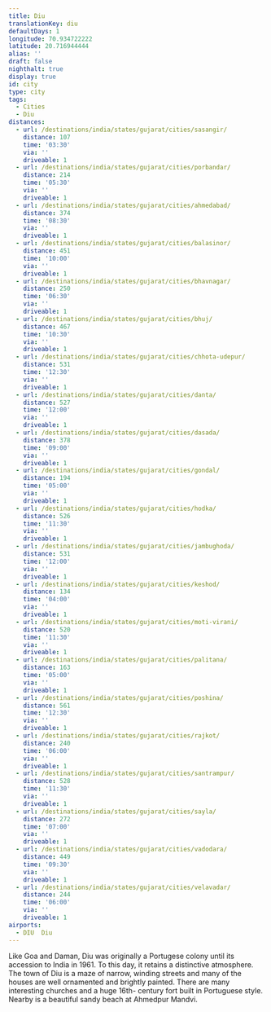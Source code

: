 ```yaml
---
title: Diu
translationKey: diu
defaultDays: 1
longitude: 70.934722222
latitude: 20.716944444
alias: ''
draft: false
nighthalt: true
display: true
id: city
type: city
tags:
  - Cities
  - Diu
distances:
  - url: /destinations/india/states/gujarat/cities/sasangir/
    distance: 107
    time: '03:30'
    via: ''
    driveable: 1
  - url: /destinations/india/states/gujarat/cities/porbandar/
    distance: 214
    time: '05:30'
    via: ''
    driveable: 1
  - url: /destinations/india/states/gujarat/cities/ahmedabad/
    distance: 374
    time: '08:30'
    via: ''
    driveable: 1
  - url: /destinations/india/states/gujarat/cities/balasinor/
    distance: 451
    time: '10:00'
    via: ''
    driveable: 1
  - url: /destinations/india/states/gujarat/cities/bhavnagar/
    distance: 250
    time: '06:30'
    via: ''
    driveable: 1
  - url: /destinations/india/states/gujarat/cities/bhuj/
    distance: 467
    time: '10:30'
    via: ''
    driveable: 1
  - url: /destinations/india/states/gujarat/cities/chhota-udepur/
    distance: 531
    time: '12:30'
    via: ''
    driveable: 1
  - url: /destinations/india/states/gujarat/cities/danta/
    distance: 527
    time: '12:00'
    via: ''
    driveable: 1
  - url: /destinations/india/states/gujarat/cities/dasada/
    distance: 378
    time: '09:00'
    via: ''
    driveable: 1
  - url: /destinations/india/states/gujarat/cities/gondal/
    distance: 194
    time: '05:00'
    via: ''
    driveable: 1
  - url: /destinations/india/states/gujarat/cities/hodka/
    distance: 526
    time: '11:30'
    via: ''
    driveable: 1
  - url: /destinations/india/states/gujarat/cities/jambughoda/
    distance: 531
    time: '12:00'
    via: ''
    driveable: 1
  - url: /destinations/india/states/gujarat/cities/keshod/
    distance: 134
    time: '04:00'
    via: ''
    driveable: 1
  - url: /destinations/india/states/gujarat/cities/moti-virani/
    distance: 520
    time: '11:30'
    via: ''
    driveable: 1
  - url: /destinations/india/states/gujarat/cities/palitana/
    distance: 163
    time: '05:00'
    via: ''
    driveable: 1
  - url: /destinations/india/states/gujarat/cities/poshina/
    distance: 561
    time: '12:30'
    via: ''
    driveable: 1
  - url: /destinations/india/states/gujarat/cities/rajkot/
    distance: 240
    time: '06:00'
    via: ''
    driveable: 1
  - url: /destinations/india/states/gujarat/cities/santrampur/
    distance: 528
    time: '11:30'
    via: ''
    driveable: 1
  - url: /destinations/india/states/gujarat/cities/sayla/
    distance: 272
    time: '07:00'
    via: ''
    driveable: 1
  - url: /destinations/india/states/gujarat/cities/vadodara/
    distance: 449
    time: '09:30'
    via: ''
    driveable: 1
  - url: /destinations/india/states/gujarat/cities/velavadar/
    distance: 244
    time: '06:00'
    via: ''
    driveable: 1
airports:
  - DIU  Diu
---
```





















































































































































Like Goa and Daman, Diu was originally a Portugese colony until its accession to India in 1961. To this day, it retains a distinctive atmosphere. The town of Diu is a maze of narrow, winding streets and many of the houses are well ornamented and brightly painted. There are many interesting churches and a huge 16th- century fort built in Portuguese style. Nearby is a beautiful sandy beach at Ahmedpur Mandvi.